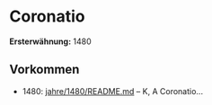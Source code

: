 # Coronatio

**Ersterwähnung:** 1480

## Vorkommen
- 1480: [jahre/1480/README.md](../jahre/1480/README.md) – K,
A Coronatio...
